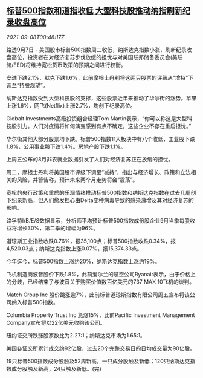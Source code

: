 <!--1631062863000-->
[标普500指数和道指收低 大型科技股推动纳指刷新纪录收盘高位](https://cn.reuters.com/article/us-stock-close-0907-tues-idCNKBS2G4019)
------

<div><i>2021-09-08T00:48:17Z</i></div><p>路透9月7日 - 美国股市标普500指数周二收低，纳斯达克指数小涨，刷新纪录收盘高位，投资者在对经济复苏步伐放缓的担忧与对美国联邦储备委员会(美联储/FED)将维持宽松货币政策的预期之间进行权衡。</p><p>安进下跌2.1%，默克下跌1.6%，此前摩根士丹利将这两只股票的评级从“增持”下调至“持股观望”。</p><p>纳斯达克指数受到大型科技股的支撑，这些股票近年来推动了华尔街的涨势。苹果上涨1.6%，网飞(Netflix)上涨2.7%，均创下纪录高位。</p><p>Globalt Investments高级投资组合经理Tom Martin表示，“你可以称这是大型科技股引力。人们对疫情将如何演变感到有点不确定，这些企业不存在重启担忧。”</p><p>华尔街其他大部分股票均下跌。标普500指数11大板块中有八个收低，工业股下跌1.8%，公用事业股下跌1.4%。房地产股下跌1.1%。</p><p>上周五公布的8月非农就业数据引发了人们对经济复苏正在放缓的担忧。</p><p>周二，摩根士丹利将美国股市评级下调至“减持”，指出与经济增长、政策和立法相关的风险，并警告称，预计未来两个月走势将会“震荡”。</p><p>宽松的央行政策和重启的乐观情绪推动标普500指数和纳斯达克指数在过去几周创下纪录新高，但人们愈发担心由Delta变种病毒导致的感染激增及其对经济复苏的影响。</p><p>路孚特I/B/E/S数据显示，分析师平均预计标普500指数成份股企业9月当季每股收益将增长30%，第二季的增幅为96%。</p><p>道琼斯工业指数收跌0.76%，报35,100点；标普500指数收跌0.34%，报4,520.03点；纳斯达克指数上涨0.07%，报15,374.33点。</p><p>今年迄今，标普500指数上涨约20%，纳斯达克指数上涨约19%。</p><p>飞机制造商波音股价下跌1.8%，此前爱尔兰的航空公司Ryanair表示，由于价格上的分歧，已经结束了与波音关于购买价值数百亿美元的737 MAX 10飞机的谈判。</p><p>Match Group Inc 股价跳涨逾7%，此前标普道琼斯指数有限公司周五宣布将该公司纳入标普500指数。</p><p>Columbia Property Trust Inc 急涨15%，此前Pacific Investment Management Company宣布将以22亿美元收购该公司。</p><p>纽约证交所跌涨股家数比为2.27:1；纳斯达克市场为1.65:1。</p><p>美国各证交所累计成交约92亿股，过去20个完整交易日的日均成交量为90亿股。</p><p>19只标普500指数成分股触及52周新高，一只成分股触及新低；120只纳斯达克指数成分股触及新高，24只触及新低。(完)</p>
